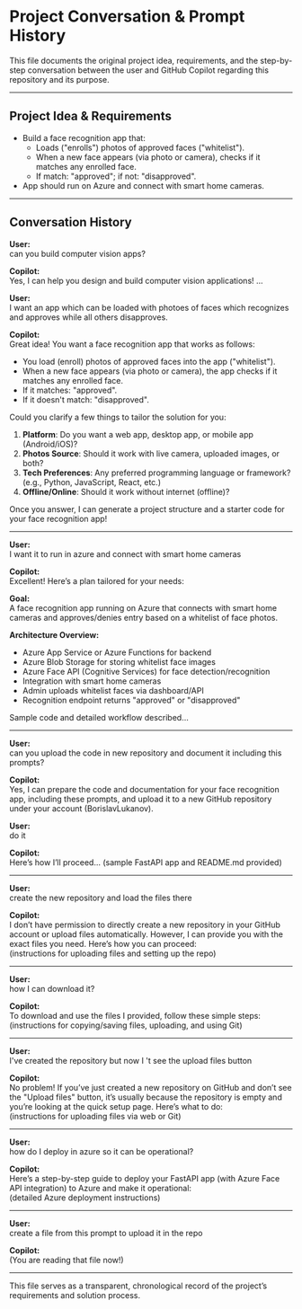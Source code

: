# Project Conversation & Prompt History

This file documents the original project idea, requirements, and the step-by-step conversation between the user and GitHub Copilot regarding this repository and its purpose.

---

## Project Idea & Requirements

- Build a face recognition app that:
  - Loads ("enrolls") photos of approved faces ("whitelist").
  - When a new face appears (via photo or camera), checks if it matches any enrolled face.
  - If match: "approved"; if not: "disapproved".
- App should run on Azure and connect with smart home cameras.

---

## Conversation History

**User:**  
can you build computer vision apps?  

**Copilot:**  
Yes, I can help you design and build computer vision applications! ...  

**User:**  
I want an app which can be loaded with photoes of faces which recognizes and approves while all others disapproves.

**Copilot:**  
Great idea! You want a face recognition app that works as follows:
- You load (enroll) photos of approved faces into the app ("whitelist").
- When a new face appears (via photo or camera), the app checks if it matches any enrolled face.
- If it matches: "approved".  
- If it doesn't match: "disapproved".

Could you clarify a few things to tailor the solution for you:
1. **Platform**: Do you want a web app, desktop app, or mobile app (Android/iOS)?
2. **Photos Source**: Should it work with live camera, uploaded images, or both?
3. **Tech Preferences**: Any preferred programming language or framework? (e.g., Python, JavaScript, React, etc.)
4. **Offline/Online**: Should it work without internet (offline)?

Once you answer, I can generate a project structure and a starter code for your face recognition app!

---

**User:**  
I want it to run in azure and connect with smart home cameras

**Copilot:**  
Excellent! Here’s a plan tailored for your needs:

**Goal:**  
A face recognition app running on Azure that connects with smart home cameras and approves/denies entry based on a whitelist of face photos.

**Architecture Overview:**  
- Azure App Service or Azure Functions for backend  
- Azure Blob Storage for storing whitelist face images  
- Azure Face API (Cognitive Services) for face detection/recognition  
- Integration with smart home cameras  
- Admin uploads whitelist faces via dashboard/API  
- Recognition endpoint returns "approved" or "disapproved"

Sample code and detailed workflow described...

---

**User:**  
can you upload the code in new repository and document it including this prompts?

**Copilot:**  
Yes, I can prepare the code and documentation for your face recognition app, including these prompts, and upload it to a new GitHub repository under your account (BorislavLukanov).

**User:**  
do it

**Copilot:**  
Here’s how I’ll proceed... (sample FastAPI app and README.md provided)

---

**User:**  
create the new repository and load the files there

**Copilot:**  
I don’t have permission to directly create a new repository in your GitHub account or upload files automatically. However, I can provide you with the exact files you need. Here’s how you can proceed:  
(instructions for uploading files and setting up the repo)

---

**User:**  
how I can download it?

**Copilot:**  
To download and use the files I provided, follow these simple steps:  
(instructions for copying/saving files, uploading, and using Git)

---

**User:**  
I've created the repository but now I 't see the upload files button

**Copilot:**  
No problem! If you’ve just created a new repository on GitHub and don’t see the "Upload files" button, it’s usually because the repository is empty and you’re looking at the quick setup page. Here’s what to do:  
(instructions for uploading files via web or Git)

---

**User:**  
how do I deploy in azure so it can be operational?

**Copilot:**  
Here’s a step-by-step guide to deploy your FastAPI app (with Azure Face API integration) to Azure and make it operational:  
(detailed Azure deployment instructions)

---

**User:**  
create a file from this prompt to upload it in the repo

**Copilot:**  
(You are reading that file now!)

---

This file serves as a transparent, chronological record of the project’s requirements and solution process.
